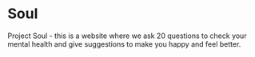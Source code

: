 # Soul
Project Soul - this is a website where we ask 20 questions to check your mental health and give suggestions to make you happy and feel better.
